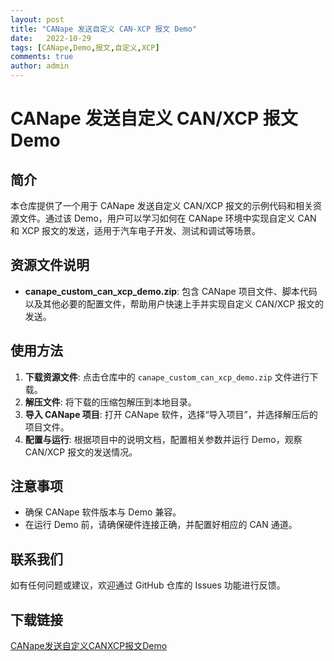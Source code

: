 ```yaml
---
layout: post
title: "CANape 发送自定义 CAN-XCP 报文 Demo"
date:   2022-10-29
tags: [CANape,Demo,报文,自定义,XCP]
comments: true
author: admin
---
```

# CANape 发送自定义 CAN/XCP 报文 Demo

## 简介

本仓库提供了一个用于 CANape 发送自定义 CAN/XCP 报文的示例代码和相关资源文件。通过该 Demo，用户可以学习如何在 CANape 环境中实现自定义 CAN 和 XCP 报文的发送，适用于汽车电子开发、测试和调试等场景。

## 资源文件说明

- **canape_custom_can_xcp_demo.zip**: 包含 CANape 项目文件、脚本代码以及其他必要的配置文件，帮助用户快速上手并实现自定义 CAN/XCP 报文的发送。

## 使用方法

1. **下载资源文件**: 点击仓库中的 `canape_custom_can_xcp_demo.zip` 文件进行下载。
2. **解压文件**: 将下载的压缩包解压到本地目录。
3. **导入 CANape 项目**: 打开 CANape 软件，选择“导入项目”，并选择解压后的项目文件。
4. **配置与运行**: 根据项目中的说明文档，配置相关参数并运行 Demo，观察 CAN/XCP 报文的发送情况。

## 注意事项

- 确保 CANape 软件版本与 Demo 兼容。
- 在运行 Demo 前，请确保硬件连接正确，并配置好相应的 CAN 通道。

## 联系我们

如有任何问题或建议，欢迎通过 GitHub 仓库的 Issues 功能进行反馈。

## 下载链接

[CANape发送自定义CANXCP报文Demo](https://pan.quark.cn/s/b12bed87d114)